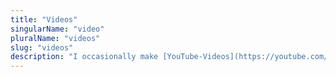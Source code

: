 ```yaml
---
title: "Videos"
singularName: "video"
pluralName: "videos"
slug: "videos"
description: "I occasionally make [YouTube-Videos](https://youtube.com/codefx), mostly about Java - here they are:"
---
```

